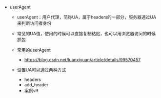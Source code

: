 - userAgent
    - userAgent：用户代理，简称UA，属于headers的一部分，服务器通过UA来判断访问者身份
    - 常见的UA值，使用的时候可以直接复制粘贴，也可以用浏览器访问的时候抓包
    - 常用的userAgent
        - https://blog.csdn.net/luanxiyuan/article/details/99570457

    - 设置UA可以通过两种方式
        - headers
        - add_header
        - 案例v9